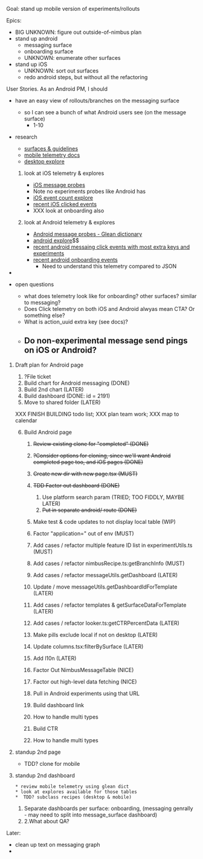 Goal: stand up mobile version of experiments/rollouts

Epics:

- BIG UNKNOWN: figure out outside-of-nimbus plan
- stand up android
  - messaging surface
  - onboarding surface
  - UNKNOWN: enumerate other surfaces
- stand up iOS
  - UNKNOWN: sort out surfaces
  - redo android steps, but without all the refactoring

User Stories. As an Android PM, I should

- have an easy view of rollouts/branches on the messaging surface

  - so I can see a bunch of what Android users see (on the message surface)
    - 1-10

- research

  - [surfaces & guidelines](https://mozilla-hub.atlassian.net/wiki/spaces/FIREFOX/pages/210206760/Mobile+Message+Surface+Guidelines)
  - [mobile telemetry docs](https://experimenter.info/messaging/mobile-messaging/#events-emitted)
  - [desktop explore](https://mozilla.cloud.looker.com/explore/user_journey/event_counts)

  1. look at iOS telemetry & explores

     - [iOS message probes](https://dictionary.telemetry.mozilla.org/apps/firefox_ios?page=1&search=messag)
     - Note no experiments probes like Android has
     - [iOS event count explore](https://mozilla.cloud.looker.com/explore/firefox_ios/event_counts?qid=OZqOXzZqTujARgvCK12NJ4)
     - [recent iOS clicked events](https://mozilla.cloud.looker.com/explore/firefox_ios/event_counts?qid=jQpgYwZpBZEhW73B1dcyzu&toggle=fil,vis)
     - XXX look at onboarding also

  2. look at Android telemetry & explores
     - [Android message probes - Glean dictionary](https://dictionary.telemetry.mozilla.org/apps/fenix?page=1&search=messaging)
     - [android explore](https://mozilla.cloud.looker.com/explore/fenix/event_counts)$$
     - [recent android messaing click events with most extra keys and experiments](https://mozilla.cloud.looker.com/explore/fenix/event_counts?qid=u0OKWHjWgTcstNgbzvyyBc&toggle=fil)
     - [recent android onboarding events](https://mozilla.cloud.looker.com/explore/fenix/event_counts?qid=n71HDr0LIxuNS3vGX9essN&toggle=fil)
       - Need to understand this telemetry compared to JSON

-
- open questions
  - what does telemetry look like for onboarding? other surfaces? similar to messaging?
  - Does Click telemetry on both iOS and Android alwyas mean CTA? Or something else?
  - What is action_uuid extra key (see docs)?
  - ## **Do non-experimental message send pings on iOS or Android?**

1.  Draft plan for Android page

    1. ?File ticket
    2. Build chart for Android messaging (DONE)
    3. Build 2nd chart (LATER)
    4. Build dashboard (DONE: id = 2191)
    5. Move to shared folder (LATER)

    XXX FINISH BUILDING todo list; XXX plan team work; XXX map to calendar

    6. Build Android page

       1. ~~Review existing clone for "completed" (DONE)~~
       2. ~~?Consider options for cloning, since we'll want Android completed page too, and iOS pages (DONE)~~
       3. ~~Create new dir with new page.tsx (MUST)~~
       4. ~~TDD Factor out dashboard (DONE)~~

          1. Use platform search param (TRIED; TOO FIDDLY, MAYBE LATER)
          2. ~~Put in separate android/ route (DONE)~~

       5. Make test & code updates to not display local table (WIP)
       6. Factor "application=" out of env (MUST)
       7. Add cases / refactor multiple feature ID list in experimentUtils.ts (MUST)
       8. Add cases / refactor nimbusRecipe.ts:getBranchInfo (MUST)

       9. Add cases / refactor messageUtils.getDashboard (LATER)
       10. Update / move messageUtils.getDashboardIdForTemplate (LATER)
       11. Add cases / refactor templates & getSurfaceDataForTemplate (LATER)
       12. Add cases / refactor looker.ts:getCTRPercentData (LATER)
       13. Make pills exclude local if not on desktop (LATER)

       14. Update columns.tsx:filterBySurface (LATER)
       15. Add l10n (LATER)
       16. Factor Out NimbusMessageTable (NICE)
       17. Factor out high-level data fetching (NICE)

       18. Pull in Android experiments using that URL
       19. Build dashboard link
       20. How to handle multi types
       21. Build CTR
       22. How to handle multi types

2.  standup 2nd page

    - TDD? clone for mobile

3.  standup 2nd dashboard

        * review mobile telemetry using glean dict
        * look at explores available for those tables
        *  TDD? subclass recipes (desktop & mobile)

    1. Separate dashboards per surface: onboarding, (messaging genrally - may need to split into message_surface dashboard)
    2. 2.What about QA?

Later:

- clean up text on messaging graph
-
